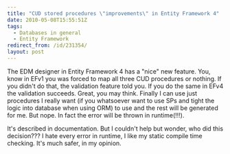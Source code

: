 ```yaml
---
title: "CUD stored procedures \"improvements\" in Entity Framework 4"
date: 2010-05-08T15:55:51Z
tags:
  - Databases in general
  - Entity Framework
redirect_from: /id/231354/
layout: post
---
```

The EDM designer in Entity Framework 4 has a "nice" new feature. You, know in EFv1 you was forced to map all three CUD procedures or nothing. If you didn't do that, the validation feature told you. If you do the same in EFv4 the validation succeeds. Great, you may think. Finally I can use just procedures I really want (if you whatsoever want to use SPs and tight the logic into database when using ORM) to use and the rest will be generated for me. But nope. In fact the error will be thrown in runtime(!!!).

It's described in documentation. But I couldn't help but wonder, who did this decision??? I hate every error in runtime, I like my static compile time checking. It's much safer, in my opinion.